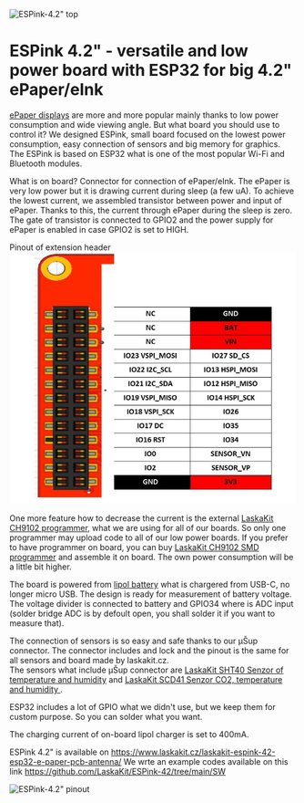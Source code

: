 ![ESPink-4.2" top](https://github.com/LaskaKit/ESPink-42/blob/main/img/ESPink-42-2.jpg)

# ESPink 4.2" - versatile and low power board with ESP32 for big 4.2" ePaper/eInk

[ePaper displays](https://www.laskakit.cz/e-ink/) are more and more popular mainly thanks to low power consumption and wide viewing angle. 
But what board you should use to control it? We designed ESPink, small board focused on the lowest power consumption, easy connection of sensors and big memory for graphics. 
The ESPink is based on ESP32 what is one of the most popular Wi-Fi and Bluetooth modules. 

What is on board? Connector for connection of ePaper/eInk. The ePaper is very low power but it is drawing current during sleep (a few uA). To achieve the lowest current, we assembled transistor between power and input of ePaper. Thanks to this, the current through ePaper during the sleep is zero. The gate of transistor is connected to GPIO2 and the power supply for ePaper is enabled in case GPIO2 is set to HIGH.

Pinout of extension header<br>
![ESPink-4.2" pinout of extension header](https://github.com/LaskaKit/ESPink-42/blob/main/img/pinout.png)

One more feature how to decrease the current is the external [LaskaKit CH9102 programmer](https://www.laskakit.cz/laskakit-ch9102-programmer-usb-c--microusb--uart/),
what we are using for all of our boards. So only one programmer may upload code to all of our low power boards. If you prefer to have programmer on board, you can buy [LaskaKit CH9102 SMD programmer](https://www.laskakit.cz/laskakit-ch9102-smd-programmer/) and assemble it on board. The own power consumption will be a little bit higher.

The board is powered from [lipol battery](https://www.laskakit.cz/baterie-a-akumulatory/) what is chargered from USB-C, no longer micro USB.
The design is ready for measurement of battery voltage. The voltage divider is connected to battery and GPIO34 where is ADC input (solder bridge ADC is by defoult open, you shall solder it if you want to measure that).

The connection of sensors is so easy and safe thanks to our μŠup connector. The connector includes and lock and the pinout is the same for all sensors and board made by laskakit.cz.  
The sensors what include μŠup connector are [LaskaKit SHT40 Senzor of temperature and humidity](https://www.laskakit.cz/laskakit-sht40-senzor-teploty-a-vlhkosti-vzduchu/) and  [LaskaKit SCD41 Senzor CO2, temperature and humidity ](https://www.laskakit.cz/laskakit-scd41-senzor-co2--teploty-a-vlhkosti-vzduchu/).

ESP32 includes a lot of GPIO what we didn't use, but we keep them for custom purpose. So you can solder what you want.

The charging current of on-board lipol charger is set to 400mA.

ESPink 4.2" is available on https://www.laskakit.cz/laskakit-espink-42-esp32-e-paper-pcb-antenna/
We wrte an example codes available on this link https://github.com/LaskaKit/ESPink-42/tree/main/SW

![ESPink-4.2" pinout](https://github.com/LaskaKit/ESPink-42/blob/main/img/ESPink-4.2-pinout.jpg)
